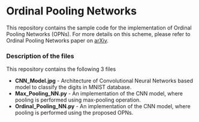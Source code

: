 # Ordinal Pooling Networks

This repository contains the sample code for the implementation of Ordinal Pooling Networks (OPNs). For more details on this scheme, please refer to Ordinal Pooling Networks paper on [arXiv](https://arxiv.org/abs/1804.02702).

### Description of the files

This repository contains the following 3 files

* **CNN_Model.jpg** - Architecture of Convolutional Neural Networks based model to classify the digits in MNIST database.
* **Max_Pooling_NN.py** - An implementation of the CNN model, where pooling is performed using max-pooling operation.
* **Ordinal_Pooling_NN.py** - An implementation of the CNN model, where pooling is performed using the proposed OPNs.
